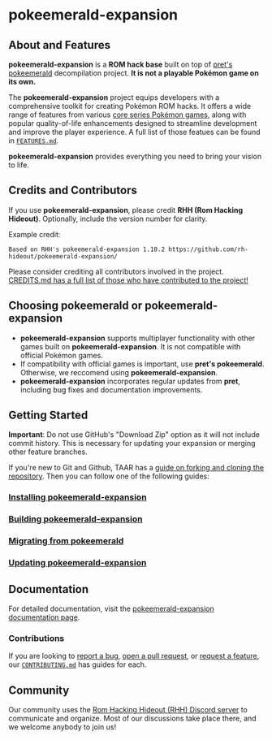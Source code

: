 # pokeemerald-expansion

## About and Features

**pokeemerald-expansion** is a **ROM hack base** built on top of [pret's pokeemerald](https://github.com/pret/pokeemerald) decompilation project. **It is not a playable Pokémon game on its own.** 

The **pokeemerald-expansion** project equips developers with a comprehensive toolkit for creating Pokémon ROM hacks. It offers a wide range of features from various [core series Pokémon games](https://bulbapedia.bulbagarden.net/wiki/Core_series), along with popular quality-of-life enhancements designed to streamline development and improve the player experience. A full list of those featues can be found in [`FEATURES.md`](FEATURES.md).

**pokeemerald-expansion** provides everything you need to bring your vision to life.

## Credits and Contributors

If you use **pokeemerald-expansion**, please credit **RHH (Rom Hacking Hideout)**. Optionally, include the version number for clarity.

Example credit:

```
Based on RHH's pokeemerald-expansion 1.10.2 https://github.com/rh-hideout/pokeemerald-expansion/
```

Please consider crediting all contributors involved in the project. [CREDITS.md has a full list of those who have contributed to the project!](CREDITS.md) 

## Choosing pokeemerald or pokeemerald-expansion

- **pokeemerald-expansion** supports multiplayer functionality with other games built on **pokeemerald-expansion**. It is not compatible with official Pokémon games.
- If compatibility with official games is important, use **pret's pokeemerald**. Otherwise, we reccomend using **pokeemerald-expansion**.
- **pokeemerald-expansion** incorporates regular updates from **pret**, including bug fixes and documentation improvements.

## Getting Started

**Important**: Do not use GitHub's "Download Zip" option as it will not include commit history. This is necessary for updating your expansion or merging other feature branches. 

If you're new to Git and Github, TAAR has a [guide on forking and cloning the repository](https://github.com/Pawkkie/Team-Aquas-Asset-Repo/wiki/The-Basics-of-GitHub). Then you can follow one of the following guides:

### [Installing **pokeemerald-expansion**](INSTALL.md)
### [Building **pokeemerald-expansion**](INSTALL.md#Building-pokeemerald-expansion)
### [Migrating from **pokeemerald**](INSTALL.md#Building-pokeemerald-expansion)
### [Updating **pokeemerald-expansion**](INSTALL.md#Updating-pokeemerald-expansion)

## Documentation

For detailed documentation, visit the [pokeemerald-expansion documentation page](https://rh-hideout.github.io/pokeemerald-expansion/).

### Contributions
If you are looking to [report a bug](CONTRIBUTING.md#Bug-Report), [open a pull request](CONTRIBUTING.md#Pull-Requests), or [request a feature](CONTRIBUTING.md#Feature-Request), our [`CONTRIBUTING.md`](CONTRIBUTING.md) has guides for each.

## Community
Our community uses the [Rom Hacking Hideout (RHH) Discord server](https://discord.gg/6CzjAG6GZk) to communicate and organize. Most of our discussions take place there, and we welcome anybody to join us!

<!--- [here](https://github.com/rh-hideout/pokeemerald-expansion/wiki/Credits). --->
